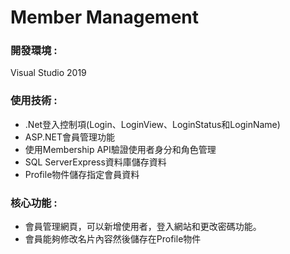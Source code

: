 <!DOCTYPE html>
<html lang="en">
<head>
<meta charset="UTF-8">
<meta name="viewport" content="width=device-width, initial-scale=1.0">

</head>
<body>
  <h1>Member Management</h1>
  <div>
    <h3>開發環境 :</h3>
    <p>Visual Studio 2019</p>
  </div>
  <div>
    <h3>使用技術 :</h3>
    <ul>
      <li>.Net登入控制項(Login、LoginView、LoginStatus和LoginName)</li>
      <li>ASP.NET會員管理功能</li>
      <li>使用Membership API驗證使用者身分和角色管理</li>
      <li>SQL ServerExpress資料庫儲存資料</li>
      <li>Profile物件儲存指定會員資料</li>
    </ul>
  </div>
  <div>
    <h3>核心功能 :</h3>
    <ul>
      <li>會員管理網頁，可以新增使用者，登入網站和更改密碼功能。</li>
      <li>會員能夠修改名片內容然後儲存在Profile物件</li>
    </ul>
  </div>
</body>
</html>



